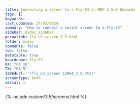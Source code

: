 ```yaml
---
title: Connecting a screen to a Fly-E3 in RRF 3.5.0 Onwards
tags: []
keywords: 
last_updated: 27/03/2024
summary: "How to connect a serial screen to a Fly-E3"
sidebar: mydoc_sidebar
permalink: fly_e3_screen_3_5.html
folder: mydoc
comments: false
toc: false
datatable: true
boardname: Fly-E3
RX: "PA_10"
TX: "PA_9"
12864url: "/fly_e3_screen_12864_3_5.html"
screenType: both
serial: 1
---
```


{% include custom/3.5/screens.html %}
